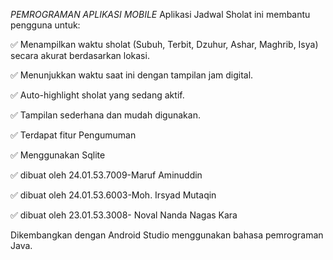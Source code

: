 *PEMROGRAMAN APLIKASI MOBILE*
Aplikasi Jadwal Sholat ini membantu pengguna untuk:

✅ Menampilkan waktu sholat (Subuh, Terbit, Dzuhur, Ashar, Maghrib, Isya) secara akurat berdasarkan lokasi.

✅ Menunjukkan waktu saat ini dengan tampilan jam digital.

✅ Auto-highlight sholat yang sedang aktif.

✅ Tampilan sederhana dan mudah digunakan.

✅ Terdapat fitur Pengumuman

✅ Menggunakan Sqlite

✅ dibuat oleh 24.01.53.7009-Maruf Aminuddin

✅ dibuat oleh 24.01.53.6003-Moh. Irsyad Mutaqin

✅ dibuat oleh 23.01.53.3008- Noval Nanda Nagas Kara



Dikembangkan dengan Android Studio menggunakan bahasa pemrograman Java.
